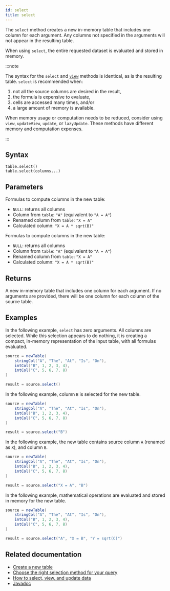 ```yaml
---
id: select
title: select
---
```


The `select` method creates a new in-memory table that includes one column for each argument. Any columns not specified in the arguments will not appear in the resulting table.

When using `select`, the entire requested dataset is evaluated and stored in memory.

:::note

The syntax for the `select` and [`view`](./view.md) methods is identical, as is the resulting table. `select` is recommended when:

1. not all the source columns are desired in the result,
2. the formula is expensive to evaluate,
3. cells are accessed many times, and/or
4. a large amount of memory is available.

When memory usage or computation needs to be reduced, consider using `view`, `updateView`, `update`, or `lazyUpdate`. These methods have different memory and computation expenses.

:::

## Syntax

```
table.select()
table.select(columns...)
```

## Parameters

<ParamTable>
<Param name="columns" type="String...">

Formulas to compute columns in the new table:

- `NULL`: returns all columns
- Column from `table`: `"A"` (equivalent to `"A = A"`)
- Renamed column from `table`: `"X = A"`
- Calculated column: `"X = A * sqrt(B)"`

</Param>
<Param name="columns" type="Collection<? extends Selectable>">

Formulas to compute columns in the new table:

- `NULL`: returns all columns
- Column from `table`: `"A"` (equivalent to `"A = A"`)
- Renamed column from `table`: `"X = A"`
- Calculated column: `"X = A * sqrt(B)"`

</Param>
</ParamTable>

## Returns

A new in-memory table that includes one column for each argument. If no arguments are provided, there will be one column for each column of the source table.

## Examples

In the following example, `select` has zero arguments. All columns are selected. While this selection appears to do nothing, it is creating a compact, in-memory representation of the input table, with all formulas evaluated.

```groovy order=source,result
source = newTable(
    stringCol("A", "The", "At", "Is", "On"),
    intCol("B", 1, 2, 3, 4),
    intCol("C", 5, 6, 7, 8)
)

result = source.select()
```

In the following example, column `B` is selected for the new table.

```groovy order=source,result
source = newTable(
    stringCol("A", "The", "At", "Is", "On"),
    intCol("B", 1, 2, 3, 4),
    intCol("C", 5, 6, 7, 8)
)

result = source.select("B")
```

In the following example, the new table contains source column `A` (renamed as `X`), and column `B`.

```groovy order=source,result
source = newTable(
    stringCol("A", "The", "At", "Is", "On"),
    intCol("B", 1, 2, 3, 4),
    intCol("C", 5, 6, 7, 8)
)

result = source.select("X = A", "B")
```

In the following example, mathematical operations are evaluated and stored in memory for the new table.

```groovy order=source,result
source = newTable(
    stringCol("A", "The", "At", "Is", "On"),
    intCol("B", 1, 2, 3, 4),
    intCol("C", 5, 6, 7, 8)
)

result = source.select("A", "X = B", "Y = sqrt(C)")
```

## Related documentation

- [Create a new table](../../../how-to-guides/new-table.md)
- [Choose the right selection method for your query](../../../conceptual/choose-select-view-update.md)
- [How to select, view, and update data](../../../how-to-guides/use-select-view-update.md)
- [Javadoc](<https://deephaven.io/core/javadoc/io/deephaven/engine/table/Table.html#select(java.lang.String...)>)
